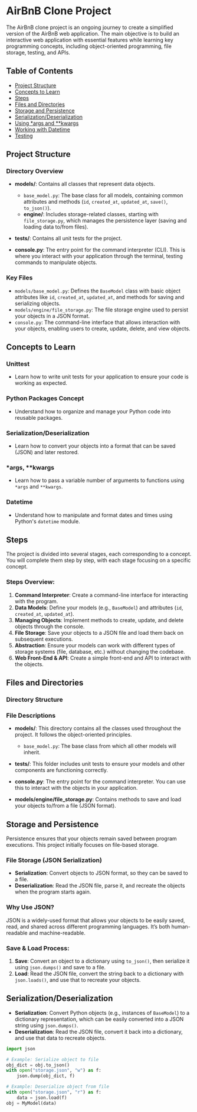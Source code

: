 # AirBnB Clone Project

The AirBnB clone project is an ongoing journey to create a simplified version of the AirBnB web application. The main objective is to build an interactive web application with essential features while learning key programming concepts, including object-oriented programming, file storage, testing, and APIs.

## Table of Contents
- [Project Structure](#project-structure)
- [Concepts to Learn](#concepts-to-learn)
- [Steps](#steps)
- [Files and Directories](#files-and-directories)
- [Storage and Persistence](#storage-and-persistence)
- [Serialization/Deserialization](#serializationdeserialization)
- [Using *args and **kwargs](#using-args-and-kwargs)
- [Working with Datetime](#working-with-datetime)
- [Testing](#testing)

## Project Structure

### Directory Overview

- **models/**: Contains all classes that represent data objects.
  - `base_model.py`: The base class for all models, containing common attributes and methods (`id`, `created_at`, `updated_at`, `save()`, `to_json()`).
  - **engine/**: Includes storage-related classes, starting with `file_storage.py`, which manages the persistence layer (saving and loading data to/from files).
  
- **tests/**: Contains all unit tests for the project.
  
- **console.py**: The entry point for the command interpreter (CLI). This is where you interact with your application through the terminal, testing commands to manipulate objects.

### Key Files

- `models/base_model.py`: Defines the `BaseModel` class with basic object attributes like `id`, `created_at`, `updated_at`, and methods for saving and serializing objects.
- `models/engine/file_storage.py`: The file storage engine used to persist your objects in a JSON format.
- `console.py`: The command-line interface that allows interaction with your objects, enabling users to create, update, delete, and view objects.

## Concepts to Learn

### Unittest
- Learn how to write unit tests for your application to ensure your code is working as expected.

### Python Packages Concept
- Understand how to organize and manage your Python code into reusable packages.

### Serialization/Deserialization
- Learn how to convert your objects into a format that can be saved (JSON) and later restored.

### *args, **kwargs
- Learn how to pass a variable number of arguments to functions using `*args` and `**kwargs`.

### Datetime
- Understand how to manipulate and format dates and times using Python's `datetime` module.

## Steps

The project is divided into several stages, each corresponding to a concept. You will complete them step by step, with each stage focusing on a specific concept.

### Steps Overview:

1. **Command Interpreter**: Create a command-line interface for interacting with the program.
2. **Data Models**: Define your models (e.g., `BaseModel`) and attributes (`id`, `created_at`, `updated_at`).
3. **Managing Objects**: Implement methods to create, update, and delete objects through the console.
4. **File Storage**: Save your objects to a JSON file and load them back on subsequent executions.
5. **Abstraction**: Ensure your models can work with different types of storage systems (file, database, etc.) without changing the codebase.
6. **Web Front-End & API**: Create a simple front-end and API to interact with the objects.

## Files and Directories

### Directory Structure


### File Descriptions

- **models/**: This directory contains all the classes used throughout the project. It follows the object-oriented principles.
  - `base_model.py`: The base class from which all other models will inherit.
  
- **tests/**: This folder includes unit tests to ensure your models and other components are functioning correctly.

- **console.py**: The entry point for the command interpreter. You can use this to interact with the objects in your application.

- **models/engine/file_storage.py**: Contains methods to save and load your objects to/from a file (JSON format).

## Storage and Persistence

Persistence ensures that your objects remain saved between program executions. This project initially focuses on file-based storage.

### File Storage (JSON Serialization)

- **Serialization**: Convert objects to JSON format, so they can be saved to a file.
- **Deserialization**: Read the JSON file, parse it, and recreate the objects when the program starts again.

### Why Use JSON?
JSON is a widely-used format that allows your objects to be easily saved, read, and shared across different programming languages. It’s both human-readable and machine-readable.

### Save & Load Process:
1. **Save**: Convert an object to a dictionary using `to_json()`, then serialize it using `json.dumps()` and save to a file.
2. **Load**: Read the JSON file, convert the string back to a dictionary with `json.loads()`, and use that to recreate your objects.

## Serialization/Deserialization

- **Serialization**: Convert Python objects (e.g., instances of `BaseModel`) to a dictionary representation, which can be easily converted into a JSON string using `json.dumps()`.
- **Deserialization**: Read the JSON file, convert it back into a dictionary, and use that data to recreate objects.

```python
import json

# Example: Serialize object to file
obj_dict = obj.to_json()
with open("storage.json", "w") as f:
    json.dump(obj_dict, f)

# Example: Deserialize object from file
with open("storage.json", "r") as f:
    data = json.load(f)
obj = MyModel(data)

